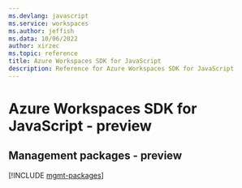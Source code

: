 ```yaml
---
ms.devlang: javascript
ms.service: workspaces
ms.author: jeffish
ms.data: 10/06/2022
author: xirzec
ms.topic: reference
title: Azure Workspaces SDK for JavaScript
description: Reference for Azure Workspaces SDK for JavaScript
---
```

# Azure Workspaces SDK for JavaScript - preview

## Management packages - preview
[!INCLUDE [mgmt-packages](workspaces-mgmt-index.md)]

